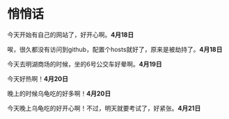 # 悄悄话

今天开始有自己的网站了，好开心啊。**4月18日**

唉，很久都没有访问到github，配置个hosts就好了，原来是被劫持了。**4月18日**

今天去明湖商场的时候，坐的6号公交车好晕啊。**4月19日**

今天好热啊！**4月20日**

晚上的时候乌龟吃的好多啊！**4月20日**

今天晚上乌龟吃的好开心啊！不过，明天就要考试了，好紧张。**4月21日**